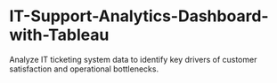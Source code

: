 # IT-Support-Analytics-Dashboard-with-Tableau
Analyze IT ticketing system data to identify key drivers of customer satisfaction and operational bottlenecks.
